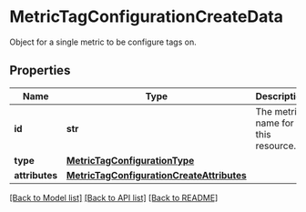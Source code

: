 # MetricTagConfigurationCreateData

Object for a single metric to be configure tags on.
## Properties
Name | Type | Description | Notes
------------ | ------------- | ------------- | -------------
**id** | **str** | The metric name for this resource. | 
**type** | [**MetricTagConfigurationType**](MetricTagConfigurationType.md) |  | 
**attributes** | [**MetricTagConfigurationCreateAttributes**](MetricTagConfigurationCreateAttributes.md) |  | [optional] 

[[Back to Model list]](README.md#documentation-for-models) [[Back to API list]](README.md#documentation-for-api-endpoints) [[Back to README]](README.md)


